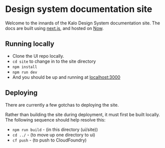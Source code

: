 # Design system documentation site

Welcome to the innards of the Kalo Design System documentation site. The docs are built using [next.js](https://github.com/zeit/next.js), and hosted on [Now](https://github.com/zeit/now-cli).

## Running locally
- Clone the UI repo locally.
- `cd site` to change in to the site directory
- `npm install`
- `npm run dev`
- And you should be up and running at [localhost:3000](http://localhost:3000)

## Deploying
There are currently a few gotchas to deploying the site.

Rather than building the site during deployment, it must first be built locally. The following sequence should help resolve this:

- `npm run build` - (in this directory (ui/site))
- `cd ../` - (to move up one directory to ui)
- `cf push` - (to push to CloudFoundry)